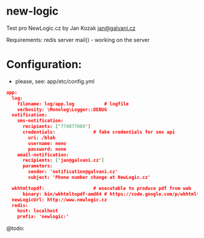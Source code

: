 new-logic
=========

Test pro NewLogic.cz by Jan Kozak <jan@galvani.cz>

Requirements:
redis server
mail() - working on the server

Configuration:
==============
 - please, see: app/etc/config.yml

```json
app:
  log:
    filename: log/app.log			# logfile
    verbosity: \Monolog\Logger::DEBUG
  notification:
    sms-notification:
      recipients: ['774877060']
      credentials:				# fake credentials for sms api
        uri: /blah
        username: neno
        password: none
    email-notification:
      recipients: ['jan@galvani.cz']
      parameters:
        sender: 'notification@galvani.cz'
        subject: 'Phone number change at NewLogic.cz'

  wkhtmltopdf:					# executable to produce pdf from web
      binary: bin/wkhtmltopdf-amd64 # https://code.google.com/p/wkhtmltopdf/
  newLogicUrl: http://www.newlogic.cz
  redis:
    host: localhost
    prefix: 'newlogic:'
```

@todo:
	
